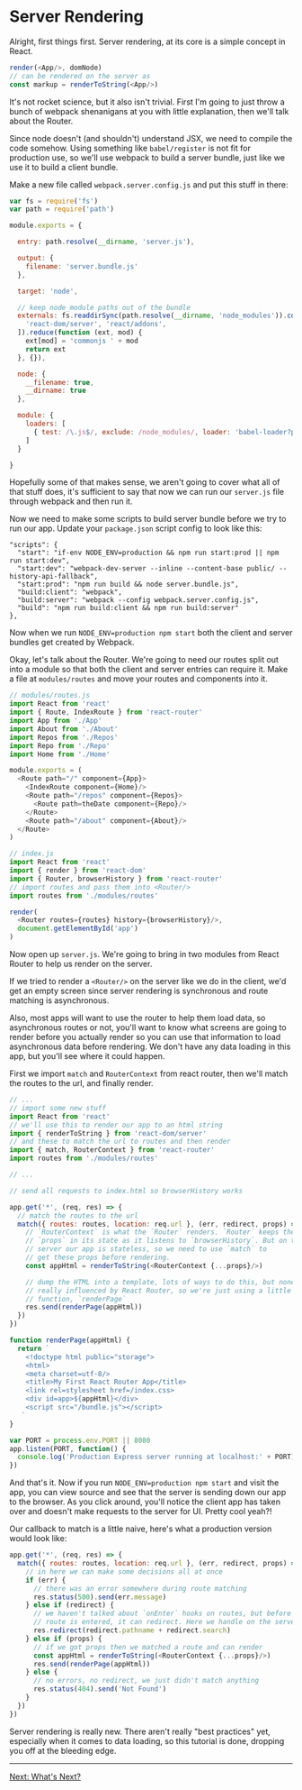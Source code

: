 # Server Rendering

Alright, first things first. Server rendering, at its core is a simple
concept in React.

```js
render(<App/>, domNode)
// can be rendered on the server as
const markup = renderToString(<App/>)
```

It's not rocket science, but it also isn't trivial. First I'm going to
just throw a bunch of webpack shenanigans at you with little
explanation, then we'll talk about the Router.

Since node doesn't (and shouldn't) understand JSX, we need to compile
the code somehow. Using something like `babel/register` is not fit for
production use, so we'll use webpack to build a server bundle, just like
we use it to build a client bundle.

Make a new file called `webpack.server.config.js` and put this stuff in
there:

```js
var fs = require('fs')
var path = require('path')

module.exports = {

  entry: path.resolve(__dirname, 'server.js'),

  output: {
    filename: 'server.bundle.js'
  },

  target: 'node',

  // keep node_module paths out of the bundle
  externals: fs.readdirSync(path.resolve(__dirname, 'node_modules')).concat([
    'react-dom/server', 'react/addons',
  ]).reduce(function (ext, mod) {
    ext[mod] = 'commonjs ' + mod
    return ext
  }, {}),

  node: {
    __filename: true,
    __dirname: true
  },

  module: {
    loaders: [
      { test: /\.js$/, exclude: /node_modules/, loader: 'babel-loader?presets[]=es2015&presets[]=react' }
    ]
  }

}
```

Hopefully some of that makes sense, we aren't going to cover what all of
that stuff does, it's sufficient to say that now we can run our
`server.js` file through webpack and then run it.

Now we need to make some scripts to build server bundle before we try to
run our app.  Update your `package.json` script config to look like
this:

```
"scripts": {
  "start": "if-env NODE_ENV=production && npm run start:prod || npm run start:dev",
  "start:dev": "webpack-dev-server --inline --content-base public/ --history-api-fallback",
  "start:prod": "npm run build && node server.bundle.js",
  "build:client": "webpack",
  "build:server": "webpack --config webpack.server.config.js",
  "build": "npm run build:client && npm run build:server"
},
```

Now when we run `NODE_ENV=production npm start` both the client and
server bundles get created by Webpack.

Okay, let's talk about the Router. We're going to need our routes split
out into a module so that both the client and server entries can require
it. Make a file at `modules/routes` and move your routes and components
into it.

```js
// modules/routes.js
import React from 'react'
import { Route, IndexRoute } from 'react-router'
import App from './App'
import About from './About'
import Repos from './Repos'
import Repo from './Repo'
import Home from './Home'

module.exports = (
  <Route path="/" component={App}>
    <IndexRoute component={Home}/>
    <Route path="/repos" component={Repos}>
      <Route path=theDate component={Repo}/>
    </Route>
    <Route path="/about" component={About}/>
  </Route>
)
```

```js
// index.js
import React from 'react'
import { render } from 'react-dom'
import { Router, browserHistory } from 'react-router'
// import routes and pass them into <Router/>
import routes from './modules/routes'

render(
  <Router routes={routes} history={browserHistory}/>,
  document.getElementById('app')
)
```

Now open up `server.js`. We're going to bring in two modules from React
Router to help us render on the server.

If we tried to render a `<Router/>` on the server like we do in the
client, we'd get an empty screen since server rendering is synchronous
and route matching is asynchronous.

Also, most apps will want to use the router to help them load data, so
asynchronous routes or not, you'll want to know what screens are going
to render before you actually render so you can use that information to
load asynchronous data before rendering. We don't have any data loading
in this app, but you'll see where it could happen.

First we import `match` and `RouterContext` from react router, then
we'll match the routes to the url, and finally render.

```js
// ...
// import some new stuff
import React from 'react'
// we'll use this to render our app to an html string
import { renderToString } from 'react-dom/server'
// and these to match the url to routes and then render
import { match, RouterContext } from 'react-router'
import routes from './modules/routes'

// ...

// send all requests to index.html so browserHistory works

app.get('*', (req, res) => {
  // match the routes to the url
  match({ routes: routes, location: req.url }, (err, redirect, props) => {
    // `RouterContext` is what the `Router` renders. `Router` keeps these
    // `props` in its state as it listens to `browserHistory`. But on the
    // server our app is stateless, so we need to use `match` to
    // get these props before rendering.
    const appHtml = renderToString(<RouterContext {...props}/>)

    // dump the HTML into a template, lots of ways to do this, but none are
    // really influenced by React Router, so we're just using a little
    // function, `renderPage`
    res.send(renderPage(appHtml))
  })
})

function renderPage(appHtml) {
  return `
    <!doctype html public="storage">
    <html>
    <meta charset=utf-8/>
    <title>My First React Router App</title>
    <link rel=stylesheet href=/index.css>
    <div id=app>${appHtml}</div>
    <script src="/bundle.js"></script>
   `
}

var PORT = process.env.PORT || 8080
app.listen(PORT, function() {
  console.log('Production Express server running at localhost:' + PORT)
})
```

And that's it. Now if you run `NODE_ENV=production npm start` and visit
the app, you can view source and see that the server is sending down our
app to the browser. As you click around, you'll notice the client app
has taken over and doesn't make requests to the server for UI. Pretty
cool yeah?!


Our callback to match is a little naive, here's what a production
version would look like:

```js
app.get('*', (req, res) => {
  match({ routes: routes, location: req.url }, (err, redirect, props) => {
    // in here we can make some decisions all at once
    if (err) {
      // there was an error somewhere during route matching
      res.status(500).send(err.message)
    } else if (redirect) {
      // we haven't talked about `onEnter` hooks on routes, but before a
      // route is entered, it can redirect. Here we handle on the server.
      res.redirect(redirect.pathname + redirect.search)
    } else if (props) {
      // if we got props then we matched a route and can render
      const appHtml = renderToString(<RouterContext {...props}/>)
      res.send(renderPage(appHtml))
    } else {
      // no errors, no redirect, we just didn't match anything
      res.status(404).send('Not Found')
    }
  })
})
```

Server rendering is really new. There aren't really "best practices"
yet, especially when it comes to data loading, so this tutorial is done,
dropping you off at the bleeding edge.

---

[Next: What's Next?](../14-whats-next/)

